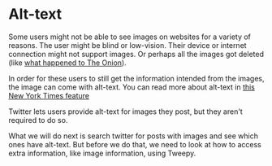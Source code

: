# Alt-text

Some users might not be able to see images on websites for a variety of reasons. The user might be blind or low-vision. Their device or internet connection might not support images. Or perhaps all the images got deleted (like [what happened to The Onion](https://www.gawker.com/media/analysis-semafor-reinvents-news-by-making-it-more-confusing-to-read)).

In order for these users to still get the information intended from the images, the image can come with alt-text. You can read more about alt-text in [this New York Times feature](https://www.nytimes.com/interactive/2022/02/18/arts/alt-text-images-descriptions.html)

Twitter lets users provide alt-text for images they post, but they aren't required to do so.

What we will do next is search twitter for posts with images and see which ones have alt-text. But before we do that, we need to look at how to access extra information, like image information, using Tweepy.

